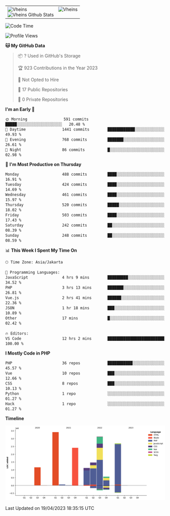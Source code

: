 <table>
  <tr>
    <td valign="top">
      <img src="https://github-readme-streak-stats.herokuapp.com/?user=Vheins&" alt="Vheins" /><br/>
      <img src="https://github-readme-stats.vercel.app/api?username=vheins&count_private=true&show_icons=true" alt="Vheins Github Stats">
    </td>
    <td valign="top">
      <img src="https://github-readme-stats.vercel.app/api/top-langs/?username=Vheins&count_private=true" alt="Vheins" /><br/>
    </td>
  </tr>
</table>

<!--START_SECTION:waka-->
![Code Time](http://img.shields.io/badge/Code%20Time-148%20hrs%2057%20mins-blue)

![Profile Views](http://img.shields.io/badge/Profile%20Views-0-blue)

**🐱 My GitHub Data** 

> 📦 ? Used in GitHub's Storage 
 > 
> 🏆 923 Contributions in the Year 2023
 > 
> 🚫 Not Opted to Hire
 > 
> 📜 17 Public Repositories 
 > 
> 🔑 0 Private Repositories 
 > 
**I'm an Early 🐤** 

```text
🌞 Morning                591 commits         █████░░░░░░░░░░░░░░░░░░░░   20.48 % 
🌆 Daytime                1441 commits        ████████████░░░░░░░░░░░░░   49.93 % 
🌃 Evening                768 commits         ███████░░░░░░░░░░░░░░░░░░   26.61 % 
🌙 Night                  86 commits          █░░░░░░░░░░░░░░░░░░░░░░░░   02.98 % 
```
📅 **I'm Most Productive on Thursday** 

```text
Monday                   488 commits         ████░░░░░░░░░░░░░░░░░░░░░   16.91 % 
Tuesday                  424 commits         ████░░░░░░░░░░░░░░░░░░░░░   14.69 % 
Wednesday                461 commits         ████░░░░░░░░░░░░░░░░░░░░░   15.97 % 
Thursday                 520 commits         █████░░░░░░░░░░░░░░░░░░░░   18.02 % 
Friday                   503 commits         ████░░░░░░░░░░░░░░░░░░░░░   17.43 % 
Saturday                 242 commits         ██░░░░░░░░░░░░░░░░░░░░░░░   08.39 % 
Sunday                   248 commits         ██░░░░░░░░░░░░░░░░░░░░░░░   08.59 % 
```


📊 **This Week I Spent My Time On** 

```text
🕑︎ Time Zone: Asia/Jakarta

💬 Programming Languages: 
JavaScript               4 hrs 9 mins        █████████░░░░░░░░░░░░░░░░   34.52 % 
PHP                      3 hrs 13 mins       ███████░░░░░░░░░░░░░░░░░░   26.81 % 
Vue.js                   2 hrs 41 mins       ██████░░░░░░░░░░░░░░░░░░░   22.36 % 
JSON                     1 hr 18 mins        ███░░░░░░░░░░░░░░░░░░░░░░   10.89 % 
Other                    17 mins             █░░░░░░░░░░░░░░░░░░░░░░░░   02.42 % 

🔥 Editors: 
VS Code                  12 hrs 2 mins       █████████████████████████   100.00 % 
```

**I Mostly Code in PHP** 

```text
PHP                      36 repos            ███████████░░░░░░░░░░░░░░   45.57 % 
Vue                      10 repos            ███░░░░░░░░░░░░░░░░░░░░░░   12.66 % 
CSS                      8 repos             ███░░░░░░░░░░░░░░░░░░░░░░   10.13 % 
Python                   1 repo              ░░░░░░░░░░░░░░░░░░░░░░░░░   01.27 % 
Hack                     1 repo              ░░░░░░░░░░░░░░░░░░░░░░░░░   01.27 % 
```



**Timeline**

![Lines of Code chart](https://raw.githubusercontent.com/vheins/vheins/main/assets/bar_graph.png)


 Last Updated on 19/04/2023 18:35:15 UTC
<!--END_SECTION:waka-->
